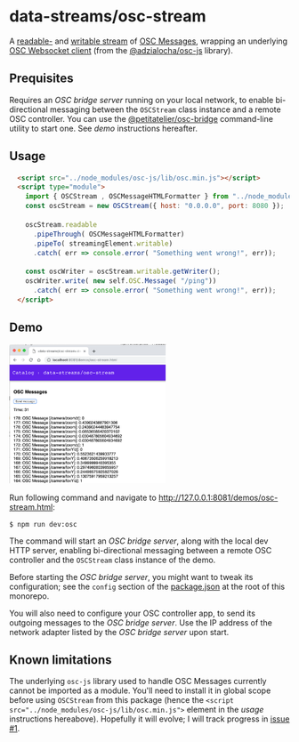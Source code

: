 # data-streams/osc-stream

A [readable-](https://streams.spec.whatwg.org/#rs-model) and [writable stream](https://streams.spec.whatwg.org/#ws-model) of [OSC Messages](http://opensoundcontrol.org/spec-1_0), wrapping an underlying [OSC Websocket client](https://github.com/adzialocha/osc-js/wiki/Websocket-Client-Plugin) (from the [@adzialocha/osc-js](https://github.com/adzialocha/osc-js/) library).

## Prequisites

Requires an _OSC bridge server_ running on your local network, to enable bi-directional messaging between the `OSCStream` class instance and a remote OSC controller. You can use the [@petitatelier/osc-bridge](https://github.com/petitatelier/data-streams/tree/master/packages/osc-bridge) command-line utility to start one. See _demo_ instructions hereafter.

## Usage

```html
  <script src="../node_modules/osc-js/lib/osc.min.js"></script>
  <script type="module">
    import { OSCStream , OSCMessageHTMLFormatter } from "../node_modules/@petitatelier/osc-stream";
    const oscStream = new OSCStream({ host: "0.0.0.0", port: 8080 });

    oscStream.readable
      .pipeThrough( OSCMessageHTMLFormatter)
      .pipeTo( streamingElement.writable)
      .catch( err => console.error( "Something went wrong!", err));

    const oscWriter = oscStream.writable.getWriter();
    oscWriter.write( new self.OSC.Message( "/ping"))
      .catch( err => console.error( "Something went wrong!", err));
  </script>
```

## Demo

<img height="250" title="`OSCStream` class demo · Screencopy"
  src="https://raw.githubusercontent.com/petitatelier/data-streams/master/demos/images/osc-stream-demo-screencopy.png" >

Run following command and navigate to http://127.0.0.1:8081/demos/osc-stream.html:

    $ npm run dev:osc

The command will start an _OSC bridge server_, along with the local dev HTTP server,
enabling bi-directional messaging between a remote OSC controller and the `OSCStream`
class instance of the demo.

Before starting the _OSC bridge server_, you might want to tweak its configuration;
see the `config` section of the [package.json](../../package.json) at the root of
this monorepo.

You will also need to configure your OSC controller app, to send its outgoing
messages to the _OSC bridge server_. Use the IP address of the network adapter
listed by the _OSC bridge server_ upon start.

## Known limitations

The underlying `osc-js` library used to handle OSC Messages currently cannot be
imported as a module. You'll need to install it in global scope before using
`OSCStream` from this package (hence the `<script src="../node_modules/osc-js/lib/osc.min.js">`
element in the _usage_ instructions hereabove). Hopefully it will evolve; I will
track progress in [issue #1](https://github.com/petitatelier/data-streams/issues/1).
